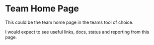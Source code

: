 # Team Home Page

This could be the team home page in the teams tool of choice.

I would expect to see useful links, docs, status and reporting from this page.
